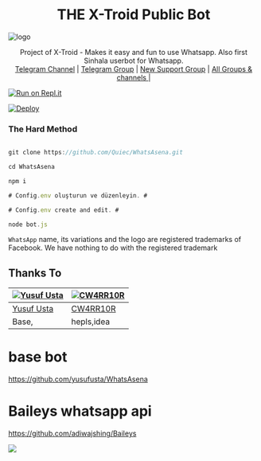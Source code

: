 <h1 align="center"><b> THE X-Troid Public Bot  </b></h1>

![logo](https://telegra.ph/file/569fd05fb4c587a360d38.jpg)

<p align="center">
    Project of X-Troid - Makes it easy and fun to use Whatsapp. Also first Sinhala userbot for Whatsapp.
    <br>
        <a href="http://t.me/danumabots">Telegram Channel</a> |
        <a href="https://t.me/danuma01">Telegram Group</a> |
        <a href="https://chat.whatsapp.com/JigWG8oj1hj1YXLgJaqxta">New Support Group</a> |
        <a href="https://t.me/unofficialplugin">All Groups & channels </a> |
    <br>
</p>

[![Run on Repl.it](https://repl.it/badge/github/phaticusthiccy/WhatsAsenaDuplicated)](https://replit.com/@lasindu123/XTROID)

[![Deploy](https://www.herokucdn.com/deploy/button.svg)](https://heroku.com/deploy?template=https://github.com/OMINDUANJANA/Queen-NCC.git)

### The Hard Method

```js

git clone https://github.com/Quiec/WhatsAsena.git

cd WhatsAsena

npm i

# Config.env oluşturun ve düzenleyin. #

# Config.env create and edit. #

node bot.js

```


`WhatsApp` name, its variations and the logo are registered trademarks of Facebook. We have nothing to do with the registered trademark
## Thanks To
[![Yusuf Usta](https://github.com/yusufusta.png?size=50)](https://t.me/fusufs)  | [![CW4RR10R](https://github.com/CW4RR10R.png?size=50)](https://github.com/CW4RR10R)
----|----|
[Yusuf Usta](https://t.me/fusufs) | [CW4RR10R](https://t.meW4RR10R)
 Base, | hepls,idea
# base bot
https://github.com/yusufusta/WhatsAsena
# Baileys whatsapp api 
https://github.com/adiwajshing/Baileys

[![](https://telegra.ph/file/1c742619b421e4713e414.jpg?size=50)](https://t.me/danumabots) 
